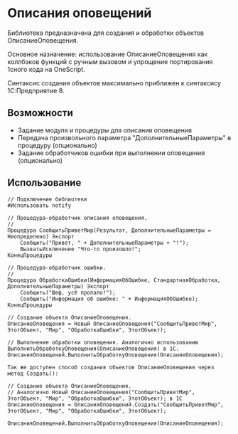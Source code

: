 # Описания оповещений

Библиотека предназначена для создания и обработки объектов ОписаниеОповещения.

Основное назначение: использование ОписаниеОповещения как коллбэков функций с ручным вызовом и упрощение портирования 1сного кода на OneScript.

Синтаксис создания объектов максимально приближен к синтаксису 1С:Предприятие 8.

## Возможности

* Задание модуля и процедуры для описания оповещения
* Передача произвольного параметра "ДополнительныеПараметры" в процедуру (опционально)
* Задание обработчиков ошибки при выполнении оповещения (опционально)

## Использование

```bsl
// Подключение библиотеки
#Использовать notify

// Процедура-обработчик описания оповещения.
//
Процедура СообщитьПриветМир(Результат, ДополнительныеПараметры = Неопределено) Экспорт
    Сообщить("Привет, " + ДополнительныеПараметры + "!");
    ВызватьИсключение "Что-то произошло!";
КонецПроцедуры

// Процедура-обработчик ошибки.
//
Процедура ОбработкаОшибки(ИнформацияОбОшибке, СтандартнаяОбработка, ДополнительныеПараметры) Экспорт
    Сообщить("Шеф, усё пропало!");
    Сообщить("Информация об ошибке: " + ИнформацияОбОшибке);
КонецПроцедуры

// Создание объекта ОписаниеОповещения.
ОписаниеОповещения = Новый ОписаниеОповещения("СообщитьПриветМир", ЭтотОбъект, "Мир", "ОбработкаОшибки", ЭтотОбъект);

// Выполнение обработки оповещения. Аналогично использованию ВыполнитьОбработкуОповещения(ОписаниеОповещения) в 1С.
ОписанияОповещений.ВыполнитьОбработкуОповещения(ОписаниеОповещения);
```

`Так же доступен способ создания объектов ОписаниеОповещения через метод Создать():`

```bsl
// Создание объекта ОписаниеОповещения.
// Аналогично Новый ОписаниеОповещения("СообщитьПриветМир", ЭтотОбъект, "Мир", "ОбработкаОшибки", ЭтотОбъект); в 1С
ОписаниеОповещения = ОписанияОповещений.Создать("СообщитьПриветМир", ЭтотОбъект, "Мир", "ОбработкаОшибки", ЭтотОбъект);

ОписанияОповещений.ВыполнитьОбработкуОповещения(ОписаниеОповещения);
```
